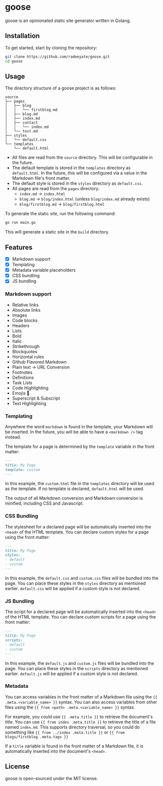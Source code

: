 # goose

goose is an opinionated static site generator written in Golang.

## Installation

To get started, start by cloning the repository:

```sh
git clone https://github.com/radeeyate/goose.git
cd goose
```

## Usage

The directory structure of a goose project is as follows:

```text
source
├── pages
│   ├── blog
│   │   └── firstblog.md
│   ├── blog.md
│   ├── index.md
│   ├── contact
│   │   └── index.md
│   └── test.md
├── styles
│   └── default.css
└── templates
    └── default.html
```

- All files are read from the `source` directory. This will be configurable in the future.
- The default template is stored in the `templates` directory as `default.html`. In the future, this will be configured via a value in the Markdown file's front matter.
- The default style is stored in the `styles` directory as `default.css`.
- All pages are read from the `pages` directory.
  - `index.md` -> `index.html`
  - `blog.md` -> `blog/index.html` (unless `blog/index.md` already exists)
  - `blog/firstblog.md` -> `blog/firstblog.html`

To generate the static site, run the following command:

```sh
go run main.go
```

This will generate a static site in the `build` directory.

## Features

- [x] Markdown support
- [x] Templating
- [x] Metadata variable placeholders
- [x] CSS bundling
- [x] JS bundling

### Markdown support

- Relative links
- Absolute links
- Images
- Code blocks
- Headers
- Lists
- Bold
- Italic
- Strikethrough
- Blockquotes
- Horizontal rules
- Github Flavored Markdown
- Plain text -> URL Conversion
- Footnotes
- Definitions
- Task Lists
- Code Highlighting
- Emojis :rocket:
- Superscript & Subscript
- Text Highlighting

### Templating

Anywhere the word `markdown` is found in the template, your Markdown will be inserted. In the future, you will be able to have a `<markdown />` tag instead.

The template for a page is determined by the `template` variable in the front matter:

```md
---
title: My Page
template: custom
---
```

In this example, the `custom.html` file in the `templates` directory will be used as the template. If no template is declared, `default.html` will be used.

The output of all Markdown conversion and Markdown conversion is minified, including CSS and Javascript.

### CSS Bundling

The stylesheet for a declared page will be automatically inserted into the `<head>` of the HTML template. You can declare custom styles for a page using the front matter:

```md
---
title: My Page
styles:
- default
- custom
---
```

In this example, the `default.css` and `custom.css` files will be bundled into the page. You can place these styles in the `styles` directory as mentioned earlier. `default.css` will be applied if a custom style is not declared.

### JS Bundling

The script for a declared page will be automatically inserted into the `<head>` of the HTML template. You can declare custom scripts for a page using the front matter:

```md
---
title: My Page
scripts:
- default
- custom
---
```

In this example, the `default.js` and `custom.js` files will be bundled into the page. You can place these styles in the `scripts` directory as mentioned earlier. `default.js` will be applied if a custom style is not declared.

### Metadata

You can access variables in the front matter of a Markdown file using the `{{ .meta.<variable_name> }}` syntax. You can also access variables from other files using the `{{ from <path> .meta.<variable_name> }}` syntax. 

For example, you could use `{{ .meta.title }}` to retrieve the document's title. You can use `{{ from index .meta.title }}` to retrieve the title of a file named `index.md`. This supports directory traversal, so you could do something like `{{ from ../index .meta.title }}` or `{{ from blogs/firstblog .meta.tags }}`

If a `title` variable is found in the front matter of a Markdown file, it is automatically inserted into the document's `<head>`.

## License

goose is open-sourced under the MIT license.
